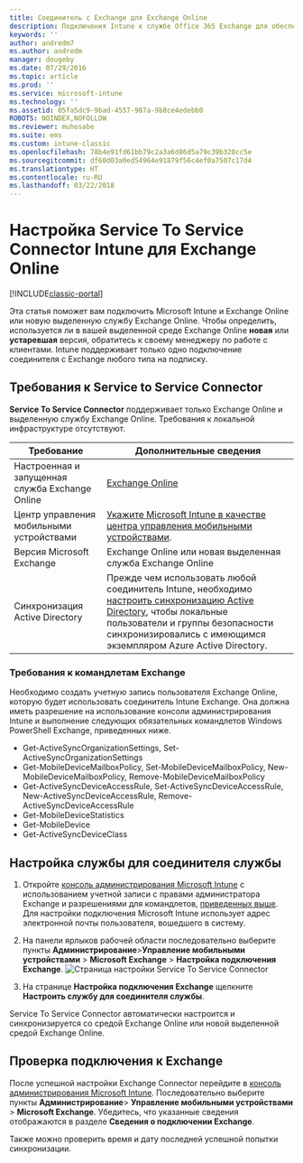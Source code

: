 ```yaml
---
title: Соединитель с Exchange для Exchange Online
description: Подключения Intune к службе Office 365 Exchange для обеспечения поддержки управления мобильными устройствами с помощью Exchange ActiveSync.
keywords: ''
author: andredm7
ms.author: andredm
manager: dougeby
ms.date: 07/29/2016
ms.topic: article
ms.prod: ''
ms.service: microsoft-intune
ms.technology: ''
ms.assetid: 05fa5dc9-9bad-4557-987a-9b8ce4edebb0
ROBOTS: NOINDEX,NOFOLLOW
ms.reviewer: muhosabe
ms.suite: ems
ms.custom: intune-classic
ms.openlocfilehash: 78b4e91fd61bb79c2a3a6d86d5a79c39b320cc5e
ms.sourcegitcommit: df60d03a0ed54964e91879f56c4ef0a7507c17d4
ms.translationtype: HT
ms.contentlocale: ru-RU
ms.lasthandoff: 03/22/2018
---
```

# <a name="configure-the-intune-service-to-service-connector-for-exchange-online"></a>Настройка Service To Service Connector Intune для Exchange Online

[!INCLUDE[classic-portal](../includes/classic-portal.md)]

Эта статья поможет вам подключить Microsoft Intune и Exchange Online или новую выделенную службу Exchange Online. Чтобы определить, используется ли в вашей выделенной среде Exchange Online **новая** или **устаревшая** версия, обратитесь к своему менеджеру по работе с клиентами. Intune поддерживает только одно подключение соединителя с Exchange любого типа на подписку.

## <a name="service-to-service-connector-requirements"></a>Требования к Service to Service Connector
**Service To Service Connector** поддерживает только Exchange Online и выделенную службу Exchange Online. Требования к локальной инфраструктуре отсутствуют.

|Требование|Дополнительные сведения|
|---------------|--------------------|
|Настроенная и запущенная служба Exchange Online|[Exchange Online](https://technet.microsoft.com/library/jj200580.aspx) |
|Центр управления мобильными устройствами| [Укажите Microsoft Intune в качестве центра управления мобильными устройствами](prerequisites-for-enrollment.md#step-2-set-mdm-authority).|
|Версия Microsoft Exchange|Exchange Online или новая выделенная служба Exchange Online|/intune/users-permissions-add
|Синхронизация Active Directory|Прежде чем использовать любой соединитель Intune, необходимо [настроить синхронизацию Active Directory](/intune/users-permissions-add), чтобы локальные пользователи и группы безопасности синхронизировались с имеющимся экземпляром Azure Active Directory.|

### <a name="exchange-cmdlet-requirements"></a>Требования к командлетам Exchange

Необходимо создать учетную запись пользователя Exchange Online, которую будет использовать соединитель Intune Exchange. Она должна иметь разрешение на использование консоли администрирования Intune и выполнение следующих обязательных командлетов Windows PowerShell Exchange, приведенных ниже.

 - Get-ActiveSyncOrganizationSettings, Set-ActiveSyncOrganizationSettings
 - Get-MobileDeviceMailboxPolicy, Set-MobileDeviceMailboxPolicy, New-MobileDeviceMailboxPolicy, Remove-MobileDeviceMailboxPolicy
 - Get-ActiveSyncDeviceAccessRule, Set-ActiveSyncDeviceAccessRule, New-ActiveSyncDeviceAccessRule, Remove-ActiveSyncDeviceAccessRule
 - Get-MobileDeviceStatistics
 - Get-MobileDevice
 - Get-ActiveSyncDeviceClass

## <a name="set-up-the-service-to-service-connector"></a>Настройка службы для соединителя службы

1. Откройте [консоль администрирования Microsoft Intune](https://manage.microsoft.com) с использованием учетной записи с правами администратора Exchange и разрешениями для командлетов, [приведенных выше](#exchange-cmdlet-requirements). Для настройки подключения Microsoft Intune использует адрес электронной почты пользователя, вошедшего в систему.

2.  На панели ярлыков рабочей области последовательно выберите пункты **Администрирование**>**Управление мобильными устройствами** > **Microsoft Exchange** > **Настройка подключения Exchange**.
![Страница настройки Service To Service Connector](../media/intunesa5cservicetoserviceconnector.png)

3.  На странице **Настройка подключения Exchange** щелкните **Настроить службу для соединителя службы**.


Service To Service Connector автоматически настроится и синхронизируется со средой Exchange Online или новой выделенной средой Exchange Online.

## <a name="validate-your-exchange-connection"></a>Проверка подключения к Exchange

После успешной настройки Exchange Connector перейдите в [консоль администрирования Microsoft Intune](https://manage.microsoft.com). Последовательно выберите пункты **Администрирование**> **Управление мобильными устройствами** > **Microsoft Exchange**. Убедитесь, что указанные сведения отображаются в разделе **Сведения о подключении Exchange**.

Также можно проверить время и дату последней успешной попытки синхронизации.
